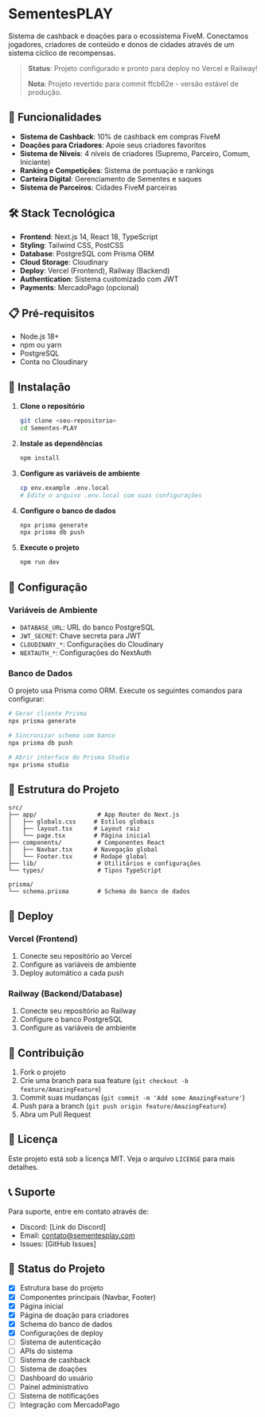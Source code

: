 # SementesPLAY

Sistema de cashback e doações para o ecossistema FiveM. Conectamos jogadores, criadores de conteúdo e donos de cidades através de um sistema cíclico de recompensas.

> **Status**: Projeto configurado e pronto para deploy no Vercel e Railway!
> 
> **Nota**: Projeto revertido para commit ffcb62e - versão estável de produção.

## 🚀 Funcionalidades

- **Sistema de Cashback**: 10% de cashback em compras FiveM
- **Doações para Criadores**: Apoie seus criadores favoritos
- **Sistema de Níveis**: 4 níveis de criadores (Supremo, Parceiro, Comum, Iniciante)
- **Ranking e Competições**: Sistema de pontuação e rankings
- **Carteira Digital**: Gerenciamento de Sementes e saques
- **Sistema de Parceiros**: Cidades FiveM parceiras

## 🛠️ Stack Tecnológica

- **Frontend**: Next.js 14, React 18, TypeScript
- **Styling**: Tailwind CSS, PostCSS
- **Database**: PostgreSQL com Prisma ORM
- **Cloud Storage**: Cloudinary
- **Deploy**: Vercel (Frontend), Railway (Backend)
- **Authentication**: Sistema customizado com JWT
- **Payments**: MercadoPago (opcional)

## 📋 Pré-requisitos

- Node.js 18+ 
- npm ou yarn
- PostgreSQL
- Conta no Cloudinary

## 🚀 Instalação

1. **Clone o repositório**
   ```bash
   git clone <seu-repositorio>
   cd Sementes-PLAY
   ```

2. **Instale as dependências**
   ```bash
   npm install
   ```

3. **Configure as variáveis de ambiente**
   ```bash
   cp env.example .env.local
   # Edite o arquivo .env.local com suas configurações
   ```

4. **Configure o banco de dados**
   ```bash
   npx prisma generate
   npx prisma db push
   ```

5. **Execute o projeto**
   ```bash
   npm run dev
   ```

## 🔧 Configuração

### Variáveis de Ambiente

- `DATABASE_URL`: URL do banco PostgreSQL
- `JWT_SECRET`: Chave secreta para JWT
- `CLOUDINARY_*`: Configurações do Cloudinary
- `NEXTAUTH_*`: Configurações do NextAuth

### Banco de Dados

O projeto usa Prisma como ORM. Execute os seguintes comandos para configurar:

```bash
# Gerar cliente Prisma
npx prisma generate

# Sincronizar schema com banco
npx prisma db push

# Abrir interface do Prisma Studio
npx prisma studio
```

## 📁 Estrutura do Projeto

```
src/
├── app/                 # App Router do Next.js
│   ├── globals.css     # Estilos globais
│   ├── layout.tsx      # Layout raiz
│   └── page.tsx        # Página inicial
├── components/          # Componentes React
│   ├── Navbar.tsx      # Navegação global
│   └── Footer.tsx      # Rodapé global
├── lib/                 # Utilitários e configurações
└── types/               # Tipos TypeScript

prisma/
└── schema.prisma        # Schema do banco de dados
```

## 🚀 Deploy

### Vercel (Frontend)

1. Conecte seu repositório ao Vercel
2. Configure as variáveis de ambiente
3. Deploy automático a cada push

### Railway (Backend/Database)

1. Conecte seu repositório ao Railway
2. Configure o banco PostgreSQL
3. Configure as variáveis de ambiente

## 🤝 Contribuição

1. Fork o projeto
2. Crie uma branch para sua feature (`git checkout -b feature/AmazingFeature`)
3. Commit suas mudanças (`git commit -m 'Add some AmazingFeature'`)
4. Push para a branch (`git push origin feature/AmazingFeature`)
5. Abra um Pull Request

## 📄 Licença

Este projeto está sob a licença MIT. Veja o arquivo `LICENSE` para mais detalhes.

## 📞 Suporte

Para suporte, entre em contato através de:
- Discord: [Link do Discord]
- Email: contato@sementesplay.com
- Issues: [GitHub Issues]

## 🔄 Status do Projeto

- [x] Estrutura base do projeto
- [x] Componentes principais (Navbar, Footer)
- [x] Página inicial
- [x] Página de doação para criadores
- [x] Schema do banco de dados
- [x] Configurações de deploy
- [ ] Sistema de autenticação
- [ ] APIs do sistema
- [ ] Sistema de cashback
- [ ] Sistema de doações
- [ ] Dashboard do usuário
- [ ] Painel administrativo
- [ ] Sistema de notificações
- [ ] Integração com MercadoPago
